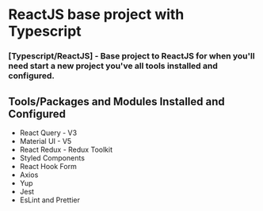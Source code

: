 # ReactJS base project with Typescript
### [Typescript/ReactJS] - Base project to ReactJS for when you'll need start a new project you've all tools installed and configured.

## Tools/Packages and Modules Installed and Configured

<ul>
  <li>React Query - V3</li>
  <li>Material UI - V5</li>
  <li>React Redux - Redux Toolkit</li>
  <li>Styled Components</li>
  <li>React Hook Form</li>
  <li>Axios</li>
  <li>Yup</li>
  <li>Jest</li>
  <li>EsLint and Prettier</li>
</ul>
